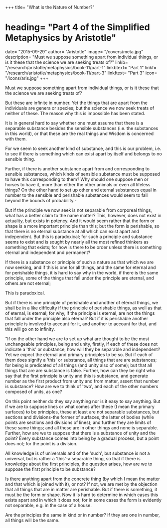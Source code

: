 +++
title= "What is the Nature of Number?"
# heading= "Part 4 of the Simplified Metaphysics by Aristotle"
date= "2015-09-29"
author= "Aristotle"
image= "/covers/meta.jpg"
description= "Must we suppose something apart from individual things, or is it these that the science we are seeking treats of?"
linkb= "/research/aristotle/metaphysics/book-11/part-1"
linkbtext= "Part 1"
linkf= "/research/aristotle/metaphysics/book-11/part-3"
linkftext= "Part 3"
icon= "/icons/aris.jpg"
+++

Must we suppose something apart from individual things, or is it these that the science we are seeking treats of? 

But these are infinite in number. Yet the things that are apart from the individuals are genera or species; but the science we now seek treats of neither of these. The reason why this is impossible has been stated.

It is in general hard to say whether one must assume that there is a separable substance besides the sensible substances (i.e. the substances in this world), or that these are the real things and Wisdom is concerned with them. 

For we seem to seek another kind of substance, and this is our problem, i.e. to see if there is something which can exist apart by itself and belongs to no sensible thing.

Further, if there is another substance apart from and corresponding to sensible substances, which kinds of sensible substance must be supposed to have this corresponding to them? Why should one suppose men or horses to have it, more than either the other animals or even all lifeless things? On the other hand to set up other and eternal substances equal in number to the sensible and perishable substances would seem to fall beyond the bounds of probability.-

But if the principle we now seek is not separable from corporeal things, what has a better claim to the name matter? This, however, does not exist in actuality, but exists in potency. And it would seem rather that the form or shape is a more important principle than this; but the form is perishable, so that there is no eternal substance at all which can exist apart and independent. But this is paradoxical; for such a principle and substance seems to exist and is sought by nearly all the most refined thinkers as something that exists; for how is there to be order unless there is something eternal and independent and permanent?

If there is a substance or principle of such a nature as that which we are now seeking, and if this is one for all things, and the same for eternal and for perishable things, it is hard to say why in the world, if there is the same principle, some of the things that fall under the principle are eternal, and others are not eternal; 

This is paradoxical. 

But if there is one principle of perishable and another of eternal things, we shall be in a like difficulty if the principle of perishable things, as well as that of eternal, is eternal; for why, if the principle is eternal, are not the things that fall under the principle also eternal? But if it is perishable another principle is involved to account for it, and another to account for that, and this will go on to infinity.

"If on the other hand we are to set up what are thought to be the most unchangeable principles, being and unity, firstly, if each of these does not indicate a 'this' or substance, how will they be separable and independent? Yet we expect the eternal and primary principles to be so. But if each of them does signify a 'this' or substance, all things that are are substances; for being is predicated of all things (and unity also of some); but that all things that are are substance is false. Further, how can they be right who say that the first principle is unity and this is substance, and generate number as the first product from unity and from matter, assert that number is substance? How are we to think of 'two', and each of the other numbers composed of units, as one? 

On this point neither do they say anything nor is it easy to say anything. But if we are to suppose lines or what comes after these (I mean the primary surfaces) to be principles, these at least are not separable substances, but sections and divisions-the former of surfaces, the latter of bodies (while points are sections and divisions of lines); and further they are limits of these same things; and all these are in other things and none is separable. Further, how are we to suppose that there is a substance of unity and the point? Every substance comes into being by a gradual process, but a point does not; for the point is a division.

All knowledge is of universals and of the 'such', but substance is not a universal, but is rather a 'this'-a separable thing, so that if there is knowledge about the first principles, the question arises, how are we to suppose the first principle to be substance?

Is there anything apart from the concrete thing (by which I mean the matter and that which is joined with it), or not? If not, we are met by the objection that all things that are in matter are perishable. But if there is something, it must be the form or shape. Now it is hard to determine in which cases this exists apart and in which it does not; for in some cases the form is evidently not separable, e.g. in the case of a house.

Are the principles the same in kind or in number? If they are one in number, all things will be the same.

